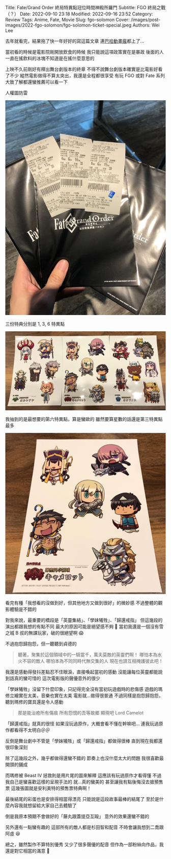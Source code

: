 Title: Fate/Grand Order 終局特異點冠位時間神殿所羅門
Subtitle: FGO 終局之戰（？）
Date: 2022-09-10 23:18
Modified: 2022-09-16 23:52
Category: Review
Tags: Anime, Fate, Movie
Slug: fgo-solomon
Cover: /images/post-images/2022-fgo-solomon/fgo-solomon-ticket-special.jpeg
Authors: Wei Lee

去年就看完，結果拖了快一年好好的寫這篇文章
連[巴哈動畫瘋](https://ani.gamer.com.tw/animeVideo.php?sn=31045)都上了...

<!--more-->

當初看的時候是電影院剛開放飲食的時候
我只能說這項政策實在是暴政
後面的人一直在搖飲料的冰塊不知道是在搖什麼意思的

上映不久前剛好有釋出舞台劇版本的終章
不得不說舞台劇版本確實是比電影好看了不少
縱然電影做得不算太突出，我還是全程都很享受
有玩 FGO 或對 Fate 系列大致了解都還蠻推薦可以看一下

人權圖防雷

![fgo-solomon-ticket](/images/post-images/2022-fgo-solomon/fgo-solomon-ticket.jpeg)

三份特典分別是 1, 3, 6 特異點

![fgo-solomon-ticket-special](/images/post-images/2022-fgo-solomon/fgo-solomon-ticket-special.jpeg)

我抽到的是最想要的第六特異點，算是蠻歐的
雖然要算星數的話還是第三特異點最多

![fgo-solomon-ticket-special-2](/images/post-images/2022-fgo-solomon/fgo-solomon-ticket-special-2.jpeg)

看完有種「我想看的沒做到好，但其他地方又做到很好」的微妙感
不過整體的觀影體驗是不錯的

對我來說，最重要的橋段是「英靈集結」、「學妹犧牲」、「歸還戒指」
但這幾段的演出都跟我想的有點不同
最大的原因可能是絕望感不夠 🤔
當初我還是一個沒有雪之城 B 叔的無課玩家，破的很絕望啊 😱

不過抱怨歸抱怨，但一聽聽到貞德的

> 聽著，聚集於這個領域中的一騎當千，萬夫莫敵的英靈們啊！
> 哪怕本為水火不容的敵人
> 哪怕本為不同同時代無交集的人
> 現在也請互相掩護彼此吧！

我還是感動得發抖差點忍不住眼淚，直接喚起當初的感動
沒能讓每位英靈都能說到話真的蠻可惜的
這次電影版的聲優意外的很少

「學妹犧牲」沒留下什麼印象，只記得完全沒有當初玩遊戲時的悲傷感
遊戲的瑪修立繪實在太美，音樂也實在太美
電影就...做得很普通
不過同樣是抱怨歸抱怨，聽到瑪修的寶具還是令人感動

> 那是能治癒所有傷痕
> 所有怨恨的吾等故鄉
> 顯現吧
> Lord Camelot

「歸還戒指」就真的很怪
如果沒玩過原作，大概會看不懂在幹嘛吧...
連我玩過原作都看得不太明白＠＠

反倒是舞台劇中不管是「學妹犧牲」或「歸還戒指」都做得很棒
直到現在我都還很印象深刻

除了這幾段之外，幾乎都做得還蠻不錯的
節奏上也沒什麼太大的問題
我很喜歡最開頭的鋪成

而瑪修被 Beast IV 拯救則是用片尾的圖來解釋
這應該有玩過原作才看得懂
不過我自己是蠻喜歡這樣的呈現手法的
就...真的蠻美的
甚至讓我有點後悔沒去搶預售票
這幾張圖就是安利美特的預售票特典啊！

最後結尾的彩蛋也是安排得相當得漂亮
只能說是這段故事最棒的結尾了
至於是什麼內容我就想留給大家自己去體驗了

倒是我原本預期不會做好的「藤丸跟蓋提亞互毆」
意外的效果還蠻不錯的

另外還有一點蠻有趣的
這部所有的敵人都是杉田智和配音
不時會讓我想到二喬跟阿虛 😆

總之，雖然製作不算特別優秀
又少了很多聲優的配音
但作為一部粉絲向作品，我還是對它相當的滿意 💯

